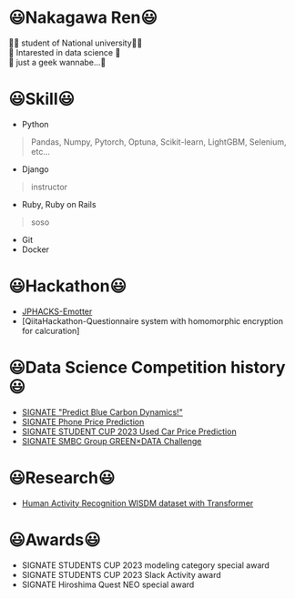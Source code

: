 # 😃Nakagawa Ren😃
👨‍🎓 student of National university👨‍🎓  
🤔 Intarested in data science 🤔  
🫥 just a geek wannabe...🫥  

# 😃Skill😃
- Python
> Pandas, Numpy, Pytorch, Optuna, Scikit-learn, LightGBM, Selenium, etc...
- Django
> instructor
- Ruby, Ruby on Rails
> soso
- Git
- Docker

# 😃Hackathon😃
- [JPHACKS-Emotter](https://github.com/rakawanegan/Emotter)
- [QiitaHackathon-Questionnaire system with homomorphic encryption for calcuration]

# 😃Data Science Competition history😃
- [SIGNATE "Predict Blue Carbon Dynamics!"](https://github.com/rakawanegan/bluecarbon_portfolio)
- [SIGNATE Phone Price Prediction](https://github.com/rakawanegan/phonepriceprediction_portfolio)
- [SIGNATE STUDENT CUP 2023 Used Car Price Prediction](https://github.com/rakawanegan/signatestudentcup2023_portfolio)
- [SIGNATE SMBC Group GREEN×DATA Challenge](https://github.com/rakawanegan/smbc_green_competiton_portfolio)

# 😃Research😃
- [Human Activity Recognition WISDM dataset with Transformer](https://github.com/rakawanegan/humanactivityrecognition_portfolio)

# 😃Awards😃
- SIGNATE STUDENTS CUP 2023 modeling category special award
- SIGNATE STUDENTS CUP 2023 Slack Activity award
- SIGNATE Hiroshima Quest NEO special award
